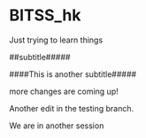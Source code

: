 # BITSS_hk

Just trying to learn things

##subtitle#####

####This is another subtitle#####


more changes are coming up!


Another edit in the testing branch.


We are in another session

